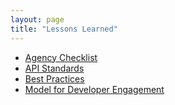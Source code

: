 ```yaml
---
layout: page
title: "Lessons Learned"
---
```


* [Agency Checklist](http://18f.github.io/API-All-the-X/pages/agency_checklist)
* [API Standards](https://github.com/18F/api-standards)
* [Best Practices](http://18f.github.io/API-All-the-X/pages/best_practices)
* [Model for Developer Engagement](http://18f.github.io/API-All-the-X/pages/developer_engagement-a_model)
